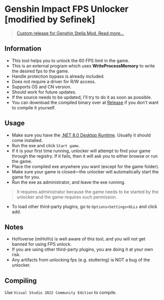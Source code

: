# Genshin Impact FPS Unlocker [modified by Sefinek]
> [Custom release for Genshin Stella Mod. Read more...](https://sefinek.net/genshin-impact-reshade)

## Information
- This tool helps you to unlock the 60 FPS limit in the game.
- This is an external program which uses **WriteProcessMemory** to write the desired fps to the game.
- Handle protection bypass is already included.
- Does not require a driver for R/W access.
- Supports OS and CN version.
- Should work for future updates.
- If the source needs to be updated, I'll try to do it as soon as possible.
- You can download the compiled binary over at [Release](https://github.com/sefinek24/Genshin-FPS-Unlocker/releases) if you don't want to compile it yourself.

## Usage
- Make sure you have the [.NET 8.0 Desktop Runtime](https://dotnet.microsoft.com/en-us/download/dotnet/thank-you/runtime-desktop-8.0.2-windows-x64-installer). Usually it should come installed.
- Run the exe and click `Start game`.
- If it is your first time running, unlocker will attempt to find your game through the registry. If it fails, then it will ask you to either browse or run the game.
- Place the compiled exe anywhere you want (except for the game folder).
- Make sure your game is closed—the unlocker will automatically start the game for you.
- Run the exe as administrator, and leave the exe running.
> It requires administrator because the game needs to be started by the unlocker and the game requires such permission.
- To load other third-party plugins, go to `Options>Settings>DLLs` and click add.

## Notes
- HoYoverse (miHoYo) is well aware of this tool, and you will not get banned for using FPS unlock.
- If you are using other third-party plugins, you are doing it at your own risk.
- Any artifacts from unlocking fps (e.g. stuttering) is NOT a bug of the unlocker.

## Compiling
Use `Visual Studio 2022 Community Edition` to compile.
